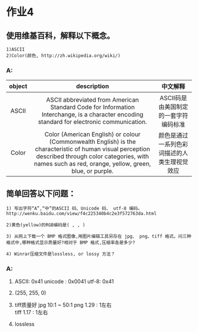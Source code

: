 # 作业4

## 使用维基百科，解释以下概念。  
    
    1)ASCII 
    2)Color(颜色, http://zh.wikipedia.org/wiki/)





### A:

|object|description|中文解释|
|:-:|:--:|:--:|
|ASCII|ASCII abbreviated from American Standard Code for Information Interchange, is a character encoding standard for electronic communication.|ASCII码是由美国制定的一套字符编码标准|
|Color|Color (American English) or colour (Commonwealth English) is the characteristic of human visual perception described through color categories, with names such as red, orange, yellow, green, blue, or purple.|颜色是通过一系列色彩词描述的人类生理视觉效应|

## 简单回答以下问题：
    1) 写出字符“A”,“中”的ASCII 码、Unicode 码、 utf-8 编码。 http://wenku.baidu.com/view/f4c225340b4c2e3f572763da.html 
    
    2)黄色(yellow)的RGB编码是( , , ) 
    
    3) 从网上下载一个 BMP 格式图像,用图片编辑工具另存在 jpg、 png、tiff 格式。问三种格式中,哪种格式显示质量好?相对于 BMP 格式,压缩率各是多少? 
    
    4) Winrar压缩文件是lossless, or lossy 方法？

### A:
1. ASCII: 0x41
   unicode : 0x0041
   utf-8: 0x41

2. (255, 255, 0)

3. tiff质量好
    jpg     10:1 ~ 50:1
    png     1.29 : 1左右            
    tiff    1.17 : 1左右
4. lossless